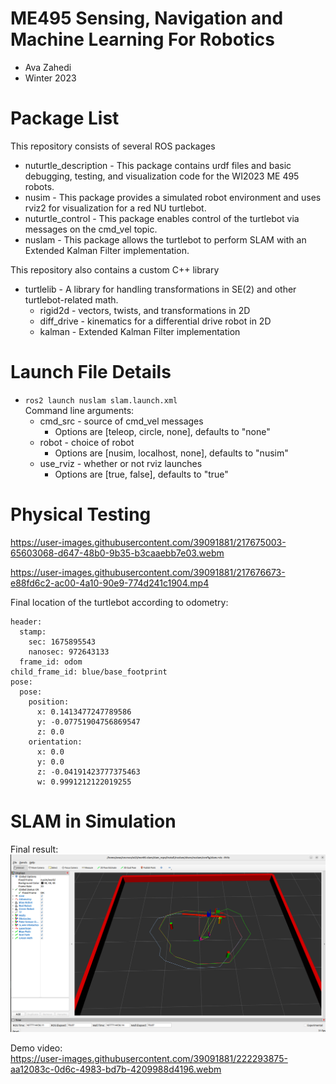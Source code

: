 # ME495 Sensing, Navigation and Machine Learning For Robotics
* Ava Zahedi
* Winter 2023
# Package List
This repository consists of several ROS packages
- nuturtle_description - This package contains urdf files and basic debugging, testing, and visualization code for the WI2023 ME 495 robots.
- nusim - This package provides a simulated robot environment and uses rviz2 for visualization for a red NU turtlebot.
- nuturtle_control - This package enables control of the turtlebot via messages on the cmd_vel topic.
- nuslam - This package allows the turtlebot to perform SLAM with an Extended Kalman Filter implementation.

This repository also contains a custom C++ library
-  turtlelib - A library for handling transformations in SE(2) and other turtlebot-related math.
    * rigid2d -  vectors, twists, and transformations in 2D
    * diff_drive - kinematics for a differential drive robot in 2D
    * kalman - Extended Kalman Filter implementation

# Launch File Details
* `ros2 launch nuslam slam.launch.xml`  
    Command line arguments:
    - cmd_src - source of cmd_vel messages
      - Options are [teleop, circle, none], defaults to "none" 
    - robot - choice of robot
      - Options are [nusim, localhost, none], defaults to "nusim"
    - use_rviz - whether or not rviz launches
      - Options are [true, false], defaults to "true"

# Physical Testing

https://user-images.githubusercontent.com/39091881/217675003-65603068-d647-48b0-9b35-b3caaebb7e03.webm

https://user-images.githubusercontent.com/39091881/217676673-e88fd6c2-ac00-4a10-90e9-774d241c1904.mp4

Final location of the turtlebot according to odometry:  
```
header: 
  stamp:  
    sec: 1675895543  
    nanosec: 972643133  
  frame_id: odom  
child_frame_id: blue/base_footprint  
pose:  
  pose:  
    position:  
      x: 0.1413477247789586  
      y: -0.07751904756869547  
      z: 0.0  
    orientation:  
      x: 0.0  
      y: 0.0  
      z: -0.04191423777375463  
      w: 0.9991212122019255  
```

# SLAM in Simulation
Final result:  
![](nuslam/images/nuslam1.png)

Demo video:  
https://user-images.githubusercontent.com/39091881/222293875-aa12083c-0d6c-4983-bd7b-4209988d4196.webm
